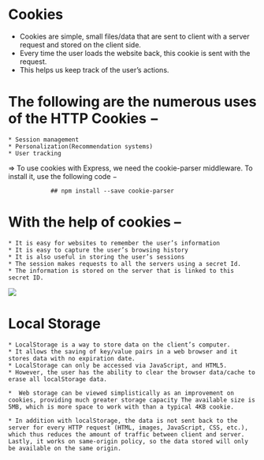 # Cookies
  
  * Cookies are simple, small files/data that are sent to client with a server request and stored on the client side. 
  * Every time the user loads the website back, this cookie is sent with the request. 
  * This helps us keep track of the user’s actions.

# The following are the numerous uses of the HTTP Cookies −

    * Session management
    * Personalization(Recommendation systems)
    * User tracking

   => To use cookies with Express, we need the cookie-parser middleware. To install it, use the following code −

                ## npm install --save cookie-parser

# With the help of cookies –

    * It is easy for websites to remember the user’s information
    * It is easy to capture the user’s browsing history
    * It is also useful in storing the user’s sessions
    * The session makes requests to all the servers using a secret Id. 
    * The information is stored on the server that is linked to this secret ID.

 <img src = "https://cms-assets.tutsplus.com/uploads/users/487/posts/22543/image/traditional-authentication-system-png.png">

 # Local Storage

    * LocalStorage is a way to store data on the client’s computer. 
    * It allows the saving of key/value pairs in a web browser and it stores data with no expiration date. 
    * LocalStorage can only be accessed via JavaScript, and HTML5. 
    * However, the user has the ability to clear the browser data/cache to erase all localStorage data.
    
    *  Web storage can be viewed simplistically as an improvement on cookies, providing much greater storage capacity The available size is 5MB, which is more space to work with than a typical 4KB cookie.

    * In addition with localStorage, the data is not sent back to the server for every HTTP request (HTML, images, JavaScript, CSS, etc.), which thus reduces the amount of traffic between client and server. Lastly, it works on same-origin policy, so the data stored will only be available on the same origin.